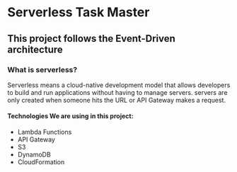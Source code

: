# Serverless Task Master
## This project follows the Event-Driven architecture


### What is serverless?
Serverless means a cloud-native development model that allows developers to build and run applications without having to manage servers. servers are only created when someone hits the URL or API Gateway makes a request.

#### Technologies We are using in this project:
- Lambda Functions
- API Gateway
- S3
- DynamoDB
- CloudFormation









